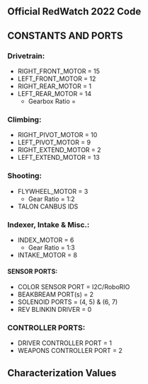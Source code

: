## Official RedWatch 2022 Code

## **CONSTANTS AND PORTS**

### Drivetrain:
- RIGHT_FRONT_MOTOR = 15
- LEFT_FRONT_MOTOR = 12
- RIGHT_REAR_MOTOR = 1 
- LEFT_REAR_MOTOR = 14
  - Gearbox Ratio =    

### Climbing:
- RIGHT_PIVOT_MOTOR = 10
- LEFT_PIVOT_MOTOR = 9 
- RIGHT_EXTEND_MOTOR = 2
- LEFT_EXTEND_MOTOR =  13

### Shooting:
- FLYWHEEL_MOTOR = 3
  - Gear Ratio = 1:2 
- TALON CANBUS IDS

### Indexer, Intake & Misc.:
- INDEX_MOTOR = 6
  - Gear Ratio = 1:3
- INTAKE_MOTOR = 8
#### SENSOR PORTS:
-  COLOR SENSOR PORT = I2C/RoboRIO
- BEAKBREAM PORT(s) = 2
- SOLENOID PORTS = (4, 5) & (6, 7)
- REV BLINKIN DRIVER = 0

### CONTROLLER PORTS:
- DRIVER CONTROLLER PORT = 1
- WEAPONS CONTROLLER PORT = 2

## **Characterization Values**
